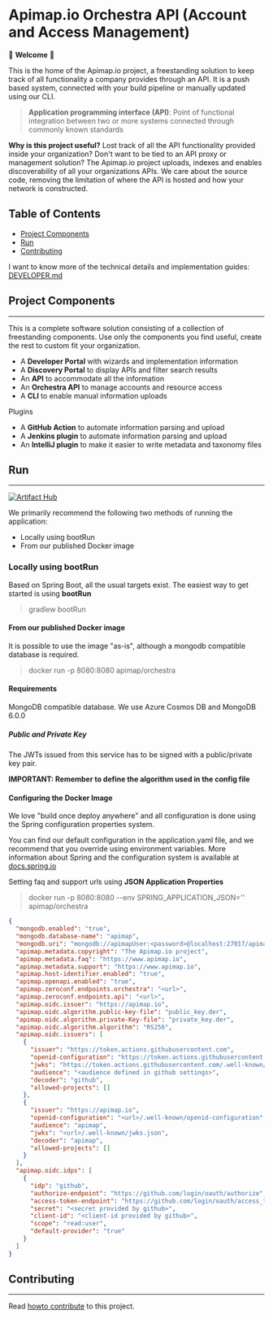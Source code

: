 Apimap.io Orchestra API (Account and Access Management)
===

🎉 **Welcome** 🎉

This is the home of the Apimap.io project, a freestanding solution to keep track of all functionality a company
provides through an API. It is a push based system, connected with your build pipeline or manually updated using our CLI.

> **Application programming interface (API)**: Point of functional integration between two or more systems connected
> through commonly known standards

**Why is this project useful?** Lost track of all the API functionality provided inside your organization? Don't want
to be tied to an API proxy or management solution? The Apimap.io project uploads, indexes and enables discoverability of all
your organizations APIs. We care about the source code, removing the limitation of where the API is hosted and how your
network is constructed.

## Table of Contents

* [Project Components](#project-components)
* [Run](#run)
* [Contributing](#contributing)

I want to know more of the technical details and implementation guides: [DEVELOPER.md](DEVELOPER.md)

## Project Components
___
This is a complete software solution consisting of a collection of freestanding components. Use only the components you
find useful, create the rest to custom fit your organization.

- A **Developer Portal** with wizards and implementation information
- A **Discovery Portal** to display APIs and filter search results
- An **API** to accommodate all the information
- An **Orchestra API** to manage accounts and resource access
- A **CLI** to enable manual information uploads

Plugins
- A **GitHub Action** to automate information parsing and upload
- A **Jenkins plugin** to automate information parsing and upload
- An **IntelliJ plugin** to make it easier to write metadata and taxonomy files

## Run
___
[![Artifact Hub](https://img.shields.io/endpoint?url=https://artifacthub.io/badge/repository/apimap)](https://artifacthub.io/packages/search?repo=apimap)

We primarily recommend the following two methods of running the application:
- Locally using bootRun
- From our published Docker image

### Locally using bootRun

Based on Spring Boot, all the usual targets exist. The easiest way to get started is using **bootRun**

> gradlew bootRun

#### From our published Docker image

It is possible to use the image "as-is", although a mongodb compatible database is required.

> docker run -p 8080:8080 apimap/orchestra

#### Requirements

MongoDB compatible database. We use Azure Cosmos DB and MongoDB 6.0.0

##### Public and Private Key

The JWTs issued from this service has to be signed with a public/private key pair. 

**IMPORTANT:  Remember to define the algorithm used in the config file**

#### Configuring the Docker Image

We love "build once deploy anywhere" and all configuration is done using the Spring configuration properties system.

You can find our default configuration in the application.yaml file, and we recommend that you override using environment variables.
More information about Spring and the configuration system is available at [docs.spring.io](https://docs.spring.io/spring-boot/docs/current/reference/html/features.html#features.external-config)

Setting faq and support urls using **JSON Application Properties**
> docker run -p 8080:8080 --env SPRING_APPLICATION_JSON='<content>' apimap/orchestra

```json
{
  "mongodb.enabled": "true",
  "mongodb.database-name": "apimap",
  "mongodb.uri": "mongodb://apimapUser:<password>@localhost:27017/apimap",
  "apimap.metadata.copyright": "The Apimap.io project",
  "apimap.metadata.faq": "https://www.apimap.io",
  "apimap.metadata.support": "https://www.apimap.io",
  "apimap.host-identifier.enabled": "true",
  "apimap.openapi.enabled": "true",
  "apimap.zeroconf.endpoints.orchestra": "<url>",
  "apimap.zeroconf.endpoints.api": "<url>",
  "apimap.oidc.issuer": "https://apimap.io",
  "apimap.oidc.algorithm.public-key-file": "public_key.der",
  "apimap.oidc.algorithm.private-Key-file": "private_key.der",
  "apimap.oidc.algorithm.algorithm": "RS256",
  "apimap.oidc.issuers": [
    {
      "issuer": "https://token.actions.githubusercontent.com",
      "openid-configuration": "https://token.actions.githubusercontent.com/.well-known/openid-configuration",
      "jwks": "https://token.actions.githubusercontent.com/.well-known/jwks",
      "audience": "<audience defined in github settings>",
      "decoder": "github",
      "allowed-projects": []
    },
    {
      "issuer": "https://apimap.io",
      "openid-configuration": "<url>/.well-known/openid-configuration",
      "audience": "apimap",
      "jwks": "<url>/.well-known/jwks.json",
      "decoder": "apimap",
      "allowed-projects": []
    }
  ],
  "apimap.oidc.idps": [
    {
      "idp": "github",
      "authorize-endpoint": "https://github.com/login/oauth/authorize",
      "access-token-endpoint": "https://github.com/login/oauth/access_token",
      "secret": "<secret provided by github>",
      "client-id": "<client-id provided by github>",
      "scope": "read:user",
      "default-provider": "true"
    }
  ]
}
```

## Contributing
___

Read [howto contribute](CONTRIBUTING.md) to this project.